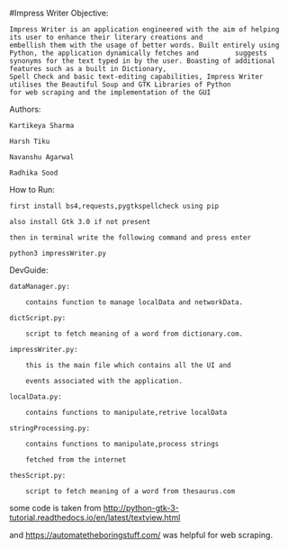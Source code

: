#Impress Writer
Objective: 
	
	Impress Writer is an application engineered with the aim of helping its user to enhance their literary creations and 
	embellish them with the usage of better words. Built entirely using Python, the application dynamically fetches and 		suggests synonyms for the text typed in by the user. Boasting of additional features such as a built in Dictionary,
	Spell Check and basic text-editing capabilities, Impress Writer utilises the Beautiful Soup and GTK Libraries of Python
	for web scraping and the implementation of the GUI

Authors:

	Kartikeya Sharma

	Harsh Tiku

	Navanshu Agarwal

	Radhika Sood

How to Run:

    first install bs4,requests,pygtkspellcheck using pip

    also install Gtk 3.0 if not present

    then in terminal write the following command and press enter

    python3 impressWriter.py

DevGuide:

	dataManager.py:

		contains function to manage localData and networkData.

	dictScript.py:

		script to fetch meaning of a word from dictionary.com.

	impressWriter.py:

		this is the main file which contains all the UI and

		events associated with the application.

	localData.py:

		contains functions to manipulate,retrive localData

	stringProcessing.py:

		contains functions to manipulate,process strings

		fetched from the internet

	thesScript.py:

		script to fetch meaning of a word from thesaurus.com



some code is taken from http://python-gtk-3-tutorial.readthedocs.io/en/latest/textview.html

and https://automatetheboringstuff.com/ was helpful for web scraping.
